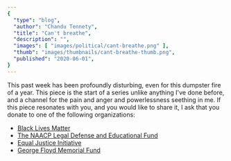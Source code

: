 ```yaml
---
{
  "type": "blog",
  "author": "Chandu Tennety",
  "title": "Can't breathe",
  "description": "",
  "images": [ "images/political/cant-breathe.png" ],
  "thumb": "images/thumbnails/cant-breathe-thumb.png",
  "published": "2020-06-01",
}
---
```


This past week has been profoundly disturbing, even for this dumpster fire of a year. This piece is the start of a series unlike anything I've done before, and a channel for the pain and anger and powerlessness seething in me. If this piece resonates with you, and you would like to share it, I ask that you donate to one of the following organizations:

* [Black Lives Matter](https://blacklivesmatter.com/)
* [The NAACP Legal Defense and Educational Fund](https://www.naacpldf.org/)
* [Equal Justice Initiative](https://eji.org/)
* [George Floyd Memorial Fund](https://www.gofundme.com/f/georgefloyd)
